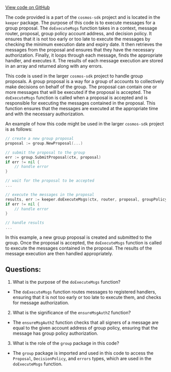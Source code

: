 [View code on GitHub](https://github.com/cosmos/cosmos-sdk.git/x/group/keeper/proposal_executor.go)

The code provided is a part of the `cosmos-sdk` project and is located in the `keeper` package. The purpose of this code is to execute messages for a group proposal. The `doExecuteMsgs` function takes in a context, message router, proposal, group policy account address, and decision policy. It ensures that it is not too early or too late to execute the messages by checking the minimum execution date and expiry date. It then retrieves the messages from the proposal and ensures that they have the necessary authorization. Finally, it loops through each message, finds the appropriate handler, and executes it. The results of each message execution are stored in an array and returned along with any errors.

This code is used in the larger `cosmos-sdk` project to handle group proposals. A group proposal is a way for a group of accounts to collectively make decisions on behalf of the group. The proposal can contain one or more messages that will be executed if the proposal is accepted. The `doExecuteMsgs` function is called when a proposal is accepted and is responsible for executing the messages contained in the proposal. This function ensures that the messages are executed at the appropriate time and with the necessary authorization.

An example of how this code might be used in the larger `cosmos-sdk` project is as follows:

```go
// create a new group proposal
proposal := group.NewProposal(...)

// submit the proposal to the group
err := group.SubmitProposal(ctx, proposal)
if err != nil {
    // handle error
}

// wait for the proposal to be accepted
...

// execute the messages in the proposal
results, err := keeper.doExecuteMsgs(ctx, router, proposal, groupPolicyAcc, decisionPolicy)
if err != nil {
    // handle error
}

// handle results
...
```

In this example, a new group proposal is created and submitted to the group. Once the proposal is accepted, the `doExecuteMsgs` function is called to execute the messages contained in the proposal. The results of the message execution are then handled appropriately.
## Questions: 
 1. What is the purpose of the `doExecuteMsgs` function?
- The `doExecuteMsgs` function routes messages to registered handlers, ensuring that it is not too early or too late to execute them, and checks for message authorization.

2. What is the significance of the `ensureMsgAuthZ` function?
- The `ensureMsgAuthZ` function checks that all signers of a message are equal to the given account address of group policy, ensuring that the message has group policy authorization.

3. What is the role of the `group` package in this code?
- The `group` package is imported and used in this code to access the `Proposal`, `DecisionPolicy`, and `errors` types, which are used in the `doExecuteMsgs` function.